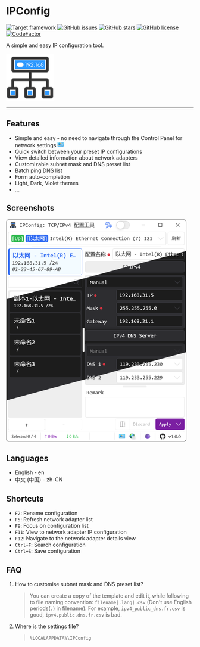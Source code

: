 # IPConfig

[![Target framework](https://img.shields.io/badge/support-.NET_8.0--Windows7.0-blue)](https://github.com/CodingOctocat/IPConfig)
[![GitHub issues](https://img.shields.io/github/issues/CodingOctocat/IPConfig)](https://github.com/CodingOctocat/IPConfig/issues)
[![GitHub stars](https://img.shields.io/github/stars/CodingOctocat/IPConfig)](https://github.com/CodingOctocat/IPConfig/stargazers)
[![GitHub license](https://img.shields.io/github/license/CodingOctocat/IPConfig)](https://github.com/CodingOctocat/IPConfig/blob/master/LICENSE)
[![CodeFactor](https://www.codefactor.io/repository/github/codingoctocat/ipconfig/badge)](https://www.codefactor.io/repository/github/codingoctocat/ipconfig)

A simple and easy IP configuration tool.

<a href="https://github.com/CodingOctocat/IPConfig">
    <img src="/IPConfig/Resources/network-tree.png" alt="Logo" width="128">
</a>

---

## Features

- Simple and easy - no need to navigate through the Control Panel for network settings <img src="/IPConfig/Resources/shell32.dll(22).png" alt="Control Panel" height="16">
- Quick switch between your preset IP configurations
- View detailed information about network adapters
- Customizable subnet mask and DNS preset list
- Batch ping DNS list
- Form auto-completion
- Light, Dark, Violet themes
- ...

## Screenshots

<img src="/IPConfig/Resources/Screenshots/mainwindow.png" alt="mainwindow" width="484">

## Languages

- English - en
- 中文 (中国) - zh-CN

## Shortcuts

- `F2`: Rename configuration
- `F5`: Refresh network adapter list
- `F9`: Focus on configuration list
- `F11`: View to network adapter IP configuration
- `F12`: Navigate to the network adapter details view
- `Ctrl+F`: Search configuration
- `Ctrl+S`: Save configuration

## FAQ

1. How to customise subnet mask and DNS preset list?
    > You can create a copy of the template and edit it, while following to file naming convention: `filename[.lang].csv` (Don't use English periods(`.`) in filename).
    For example, `ipv4_public_dns.fr.csv` is good, `ipv4.public.dns.fr.csv` is bad.
2. Where is the settings file?
    > `%LOCALAPPDATA%\IPConfig`
